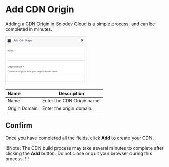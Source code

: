 # Add CDN Origin

Adding a CDN Origin in Solodev Cloud is a simple process, and can be completed in minutes.

<img src="../../../../../images/addcdnorigin.jpg" alt="addcdnorigin" style="width: 50%; display: block"></a>

**Name** | **Description** 
:--- | ---
Name | Enter the CDN Origin name.
Origin Domain | Enter the origin domain.

## Confirm

Once you have completed all the fields, click **Add** to create your CDN.

!!!Note:
The CDN build process may take several minutes to complete after clicking the **Add** button. Do not close or quit your browser during this process.
!!!
